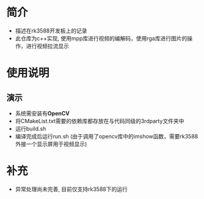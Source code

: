 # 简介
* 描述在rk3588开发板上的记录
* 此仓库为c++实现, 使用mpp库进行视频的编解码，使用rga库进行图片的操作，进行视频拉流显示
# 使用说明
## 演示
  * 系统需安装有**OpenCV**
  * 将CMakeList.txt需要的依赖库都存放在与代码同级的3rdparty文件夹中
  * 运行build.sh
  * 编译完成后运行run.sh (由于调用了opencv库中的imshow函数，需要rk3588外接一个显示屏用于视频显示)
# 补充
* 异常处理尚未完善, 目前仅支持rk3588下的运行